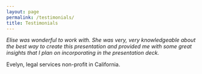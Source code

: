 ```yaml
---
layout: page
permalink: /testimonials/
title: Testimonials
---
```


*Elise was wonderful to work with. She was very, very knowledgeable about the best way to create this presentation and provided me with some great insights that I plan on incorporating in the presentation deck.*

Evelyn, legal services non-profit in California.
